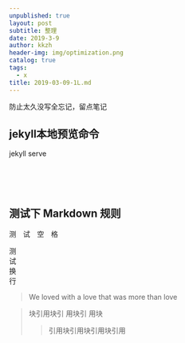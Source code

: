 ```yaml
---
unpublished: true
layout: post
subtitle: 整理
date: 2019-3-9
author: kkzh
header-img: img/optimization.png
catalog: true
tags:
  - x
title: 2019-03-09-1L.md
---
```


防止太久没写全忘记，留点笔记

## jekyll本地预览命令

jekyll serve

<br><br>
<br>
## 测试下 Markdown 规则

测&emsp;试&emsp;空&emsp;格

测<br>试<br>换<br>行

> We loved with a love that was more than love

> 块引用块引
用块引
用块
>> 引用块引用块引用块引用
